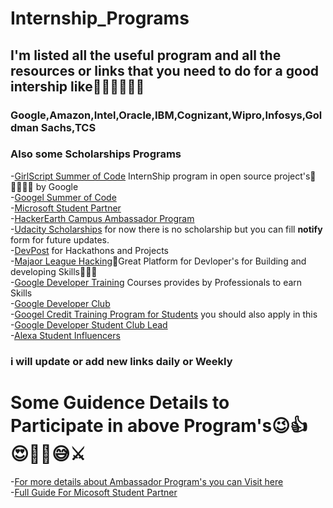 # Internship_Programs

## I'm listed all the useful program and all the resources or links that you need to do for a good intership like🥰😎👨‍💻👩‍💻
### Google,Amazon,Intel,Oracle,IBM,Cognizant,Wipro,Infosys,Goldman Sachs,TCS
### Also some Scholarships Programs

-[GirlScript Summer of Code](https://www.gssoc.tech/) InternShip program in open source project's🥰👩‍💻👨‍💻 by Google<br>
-[Googel Summer of Code](https://summerofcode.withgoogle.com/)<br>
-[Microsoft Student Partner](https://studentambassadors.microsoft.com/en-us)<br>
-[HackerEarth Campus Ambassador Program](https://www.hackerearth.com/university/)<br>
-[Udacity Scholarships](https://www.udacity.com/scholarships) for now there is no scholarship but you can fill <b>notify</b> form for future updates.<br>
-[DevPost](https://devpost.com/) for Hackathons and Projects<br>
-[Majaor League Hacking](https://mlh.io/)🥰Great Platform for Devloper's for Building and developing Skills👨‍💻😎<br>
-[Google Developer Training](https://developers.google.com/training) Courses provides by Professionals to earn Skills<br>
-[Google Developer Club](https://developers.google.com/community/dsc)<br>
-[Googel Credit Training Program for Students](https://edu.google.com/programs/students/benefits/?modal_active=none) you should also apply in this<br>
-[Google Developer Student Club Lead](https://developers.google.com/community/dsc/leads)<br>
-[Alexa Student Influencers](https://developer.amazon.com/en-IN/alexa/alexa-student-influencer)<br>
### i will update or add new links daily or Weekly
# Some Guidence Details to Participate in above Program's😉👍😍👩‍💻😅⚔<br>
-[For more details about Ambassador Program's you can Visit here](https://www.campusplusplus.com/unity-student-ambassador-program/)<br>
-[Full Guide For Micosoft Student Partner](https://medium.com/your-tech-intern/microsoft-student-partner-program-a-complete-guide-54d506c41e96)
